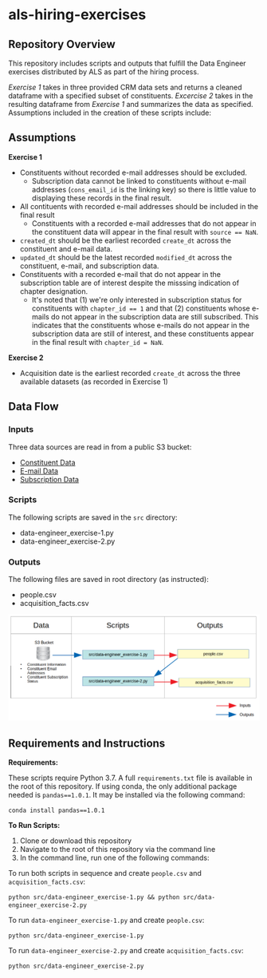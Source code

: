 # als-hiring-exercises


## Repository Overview

This repository includes scripts and outputs that fulfill the Data Engineer exercises distributed by ALS as part of the hiring process. 

_Exercise 1_ takes in three provided CRM data sets and returns a cleaned dataframe with a specified subset of constituents. _Excercise 2_ takes in the resulting dataframe from _Exercise 1_ and summarizes the data as specified. Assumptions included in the creation of these scripts include:

## Assumptions

**Exercise 1**

- Constituents without recorded e-mail addresses should be excluded.
  - Subscription data cannot be linked to constituents without e-mail addresses (`cons_email_id` is the linking key) so there is little value to displaying these records in the final result.
- All contituents with recorded e-mail addresses should be included in the final result
  - Constituents with a recorded e-mail addresses that do not appear in the constituent data will appear in the final result with `source == NaN`.
- `created_dt` should be the earliest recorded `create_dt` across the constituent and e-mail data.
- `updated_dt` should be the latest recorded `modified_dt` across the constituent, e-mail, and subscription data.
- Constituents with a recorded e-mail that do not appear in the subscription table are of interest despite the misssing indication of chapter designation.
  - It's noted that (1) we're only interested in subscription status for constituents with `chapter_id == 1` and that (2) constituents whose e-mails do not appear in the subscription data are still subscribed. This indicates that the constituents whose e-mails do not appear in the subscription data are still of interest, and these constituents appear in the final result with `chapter_id = NaN`.
  
**Exercise 2**

- Acquisition date is the earliest recorded `create_dt` across the three available datasets (as recorded in Exercise 1)

## Data Flow

### Inputs

Three data sources are read in from a public S3 bucket:

- [Constituent Data](https://als-hiring.s3.amazonaws.com/fake_data/2020-07-01_17%3A11%3A00/cons.csv)
- [E-mail Data](https://als-hiring.s3.amazonaws.com/fake_data/2020-07-01_17%3A11%3A00/cons_email.csv)
- [Subscription Data](https://als-hiring.s3.amazonaws.com/fake_data/2020-07-01_17%3A11%3A00/cons_email_chapter_subscription.csv)

### Scripts

The following scripts are saved in the `src` directory:

- data-engineer_exercise-1.py
- data-engineer_exercise-2.py

### Outputs

The following files are saved in root directory (as instructed):

- people.csv
- acquisition_facts.csv

![](img/als_data_flow.png)

## Requirements and Instructions

**Requirements:**

These scripts require Python 3.7. A full `requirements.txt` file is available in the root of this repository.
If using conda, the only additional package needed is `pandas==1.0.1`. It may be installed via the following command:

```
conda install pandas==1.0.1
```

**To Run Scripts:**

1. Clone or download this repository
2. Navigate to the root of this repository via the command line
3. In the command line, run one of the following commands:

To run both scripts in sequence and create `people.csv` and `acquisition_facts.csv`:

```
python src/data-engineer_exercise-1.py && python src/data-engineer_exercise-2.py 
```

To run `data-engineer_exercise-1.py` and create `people.csv`:

```
python src/data-engineer_exercise-1.py
```

To run `data-engineer_exercise-2.py` and create `acquisition_facts.csv`:

```
python src/data-engineer_exercise-2.py
```
